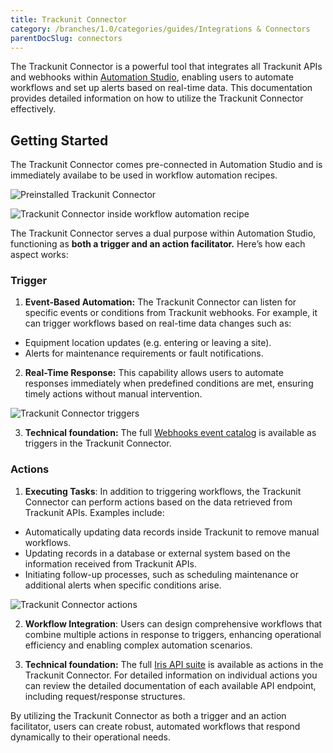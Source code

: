 ```yaml
---
title: Trackunit Connector
category: /branches/1.0/categories/guides/Integrations & Connectors
parentDocSlug: connectors
---
```


The Trackunit Connector is a powerful tool that integrates all Trackunit APIs and webhooks within [Automation Studio](https://developers.trackunit.com/docs/automation-studio-overview), enabling users to automate workflows and set up alerts based on real-time data. This documentation provides detailed information on how to utilize the Trackunit Connector effectively.

## Getting Started
The Trackunit Connector comes pre-connected in Automation Studio and is immediately availabe to be used in workflow automation recipes.

![Preinstalled Trackunit Connector](https://cdn.statically.io/gh/trackunit/developer-hub/master/guides/integrations-connectors/TU-connector-preinstalled.png)

![Trackunit Connector inside workflow automation recipe](https://cdn.statically.io/gh/trackunit/developer-hub/master/guides/integrations-connectors/TU-connector-recipe.png)

The Trackunit Connector serves a dual purpose within Automation Studio, functioning as **both a trigger and an action facilitator.** Here’s how each aspect works:

### Trigger

1. **Event-Based Automation:** The Trackunit Connector can listen for specific events or conditions from Trackunit webhooks. For example, it can trigger workflows based on real-time data changes such as:
 - Equipment location updates (e.g. entering or leaving a site).
 - Alerts for maintenance requirements or fault notifications.

2. **Real-Time Response:** This capability allows users to automate responses immediately when predefined conditions are met, ensuring timely actions without manual intervention.

![Trackunit Connector triggers](https://cdn.statically.io/gh/trackunit/developer-hub/master/guides/integrations-connectors/TU-connector-triggers.png)

3. **Technical foundation:** The full [Webhooks event catalog](https://developers.trackunit.com/docs/webhooks-event-catalog) is available as triggers in the Trackunit Connector.


### Actions

1. **Executing Tasks**: In addition to triggering workflows, the Trackunit Connector can perform actions based on the data retrieved from Trackunit APIs. Examples include:
 - Automatically updating data records inside Trackunit to remove manual workflows.
 - Updating records in a database or external system based on the information received from Trackunit APIs.
 - Initiating follow-up processes, such as scheduling maintenance or additional alerts when specific conditions arise.

![Trackunit Connector actions](https://cdn.statically.io/gh/trackunit/developer-hub/master/guides/integrations-connectors/TU-connector-actions.png)

2. **Workflow Integration**: Users can design comprehensive workflows that combine multiple actions in response to triggers, enhancing operational efficiency and enabling complex automation scenarios.

3. **Technical foundation:** The full [Iris API suite](https://developers.trackunit.com/reference/iris-api-overview) is available as actions in the Trackunit Connector. For detailed information on individual actions you can review the detailed documentation of each available API endpoint, including request/response structures.

By utilizing the Trackunit Connector as both a trigger and an action facilitator, users can create robust, automated workflows that respond dynamically to their operational needs.
